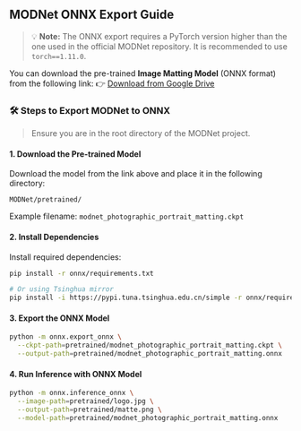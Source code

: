 ## MODNet ONNX Export Guide

> 💡 **Note:** The ONNX export requires a PyTorch version higher than the one used in the official MODNet repository. It is recommended to use `torch==1.11.0`.

You can download the pre-trained **Image Matting Model** (ONNX format) from the following link:
👉 [Download from Google Drive](https://drive.google.com/drive/folders/1OUFBMSD0RwcfIDXd4mvv8eBJv-NdnzDW?usp=sharing)

### 🛠️ Steps to Export MODNet to ONNX

> Ensure you are in the root directory of the MODNet project.

#### 1. Download the Pre-trained Model

Download the model from the link above and place it in the following directory:

```
MODNet/pretrained/
```

Example filename: `modnet_photographic_portrait_matting.ckpt`

#### 2. Install Dependencies

Install required dependencies:

```bash
pip install -r onnx/requirements.txt

# Or using Tsinghua mirror
pip install -i https://pypi.tuna.tsinghua.edu.cn/simple -r onnx/requirements.txt --timeout 1000
```

#### 3. Export the ONNX Model

```bash
python -m onnx.export_onnx \
  --ckpt-path=pretrained/modnet_photographic_portrait_matting.ckpt \
  --output-path=pretrained/modnet_photographic_portrait_matting.onnx
```

#### 4. Run Inference with ONNX Model

```bash
python -m onnx.inference_onnx \
  --image-path=pretrained/logo.jpg \
  --output-path=pretrained/matte.png \
  --model-path=pretrained/modnet_photographic_portrait_matting.onnx
```
